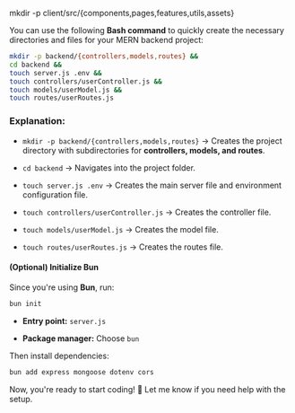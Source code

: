 mkdir -p client/src/{components,pages,features,utils,assets}

You can use the following **Bash command** to quickly create the necessary directories and files for your MERN backend project:

```bash
mkdir -p backend/{controllers,models,routes} &&
cd backend &&
touch server.js .env &&
touch controllers/userController.js &&
touch models/userModel.js &&
touch routes/userRoutes.js
```

### **Explanation:**

- `mkdir -p backend/{controllers,models,routes}` → Creates the project directory with subdirectories for **controllers, models, and routes**.
    
- `cd backend` → Navigates into the project folder.
    
- `touch server.js .env` → Creates the main server file and environment configuration file.
    
- `touch controllers/userController.js` → Creates the controller file.
    
- `touch models/userModel.js` → Creates the model file.
    
- `touch routes/userRoutes.js` → Creates the routes file.
    

#### **(Optional) Initialize Bun**

Since you're using **Bun**, run:

```bash
bun init
```

- **Entry point:** `server.js`
    
- **Package manager:** Choose `bun`
    

Then install dependencies:

```bash
bun add express mongoose dotenv cors
```

Now, you're ready to start coding! 🚀 Let me know if you need help with the setup.